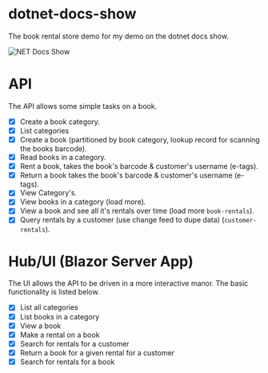 # dotnet-docs-show
The book rental store demo for my demo on the dotnet docs show.

![NET Docs Show](https://user-images.githubusercontent.com/23740684/155897713-6d101d6c-2ac7-40d8-958a-93568ff23b30.jpg)

# API

The API allows some simple tasks on a book.

* [x] Create a book category.
* [x] List categories
* [x] Create a book (partitioned by book category, lookup record for scanning the books barcode).
* [x] Read books in a category. 
* [x] Rent a book, takes the book's barcode & customer's username (e-tags).
* [x] Return a book takes the book's barcode & customer's username (e-tags).
* [x] View Category's.
* [x] View books in a category (load more).
* [x] View a book and see all it's rentals over time (load more `book-rentals`).
* [x] Query rentals by a customer (use change feed to dupe data) (`customer-rentals`).

# Hub/UI (Blazor Server App)

The UI allows the API to be driven in a more interactive manor. The basic functionality is listed below.

- [x] List all categories
- [x] List books in a category
- [x] View a book
- [x] Make a rental on a book
- [x] Search for rentals for a customer
- [x] Return a book for a given rental for a customer
- [x] Search for rentals for a book
